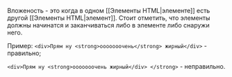 Вложеность - это когда в одном [[Элементы HTML|элементе]] есть другой [[Элементы HTML|элемент]].
Стоит отметить, что элементы должны начинатся и заканчиваться либо в элементе либо снаружи него.

Пример:
`<div>Прям ну <strong>ооооооочень</strong> жирный</div>` - правильно;

`<div>Прям ну <strong>ооооооочень жирный</div> </strong>` - неправильно.
